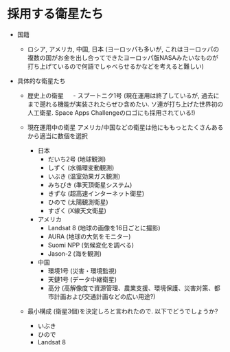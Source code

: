 # 採用する衛星たち

- 国籍
  - ロシア, アメリカ, 中国, 日本 (ヨーロッパも多いが, これはヨーロッパの複数の国がお金を出し合ってできたヨーロッパ版NASAみたいなものが打ち上げているので何語でしゃべらせるかなどを考えると難しい)

- 具体的な衛星たち
  - 歴史上の衛星
　  - スプートニク1号 (現在運用は終了しているが, 過去にまで遡れる機能が実装されたらぜひ含めたい. ソ連が打ち上げた世界初の人工衛星. Space Apps Challengeのロゴにも採用されている!)
  - 現在運用中の衛星 アメリカ/中国などの衛星は他にももっとたくさんあるから適当に数個を選択
    - 日本
      - だいち2号 (地球観測)
      - しずく (水循環変動観測)
      - いぶき (温室効果ガス観測)
      - みちびき (準天頂衛星システム)
      - きずな (超高速インターネット衛星)
      - ひので (太陽観測衛星)
      - すざく (X線天文衛星)
    - アメリカ
      - Landsat 8 (地球の画像を16日ごとに撮影)
      - AURA (地球の大気をモニター)
      - Suomi NPP (気候変化を調べる)
      - Jason-2 (海を観測)
    - 中国
      - 環境1号 (災害・環境監視)
      - 天鏈1号 (データ中継衛星)
      - 高分 (高解像度で資源管理、農業支援、環境保護、災害対策、都市計画および交通計画などの広い用途?) 

  - 最小構成 (衛星3個)を決定しろと言われたので. 以下でどうでしょうか?
      - いぶき
      - ひので
      - Landsat 8
  
